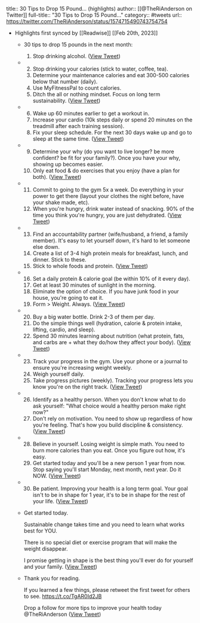 title:: 30 Tips to Drop 15 Pound... (highlights)
author:: [[@TheRiAnderson on Twitter]]
full-title:: "30 Tips to Drop 15 Pound..."
category:: #tweets
url:: https://twitter.com/TheRiAnderson/status/1574715490743754754

- Highlights first synced by [[Readwise]] [[Feb 20th, 2023]]
	- 30 tips to drop 15 pounds in the next month:
	  
	  1. Stop drinking alcohol. ([View Tweet](https://twitter.com/TheRiAnderson/status/1574715490743754754))
	- 2. Stop drinking your calories (stick to water, coffee, tea).
	  3. Determine your maintenance calories and eat 300-500 calories below that number (daily).
	  4. Use MyFitnessPal to count calories.
	  5. Ditch the all or nothing mindset. Focus on long term sustainability. ([View Tweet](https://twitter.com/TheRiAnderson/status/1574715513464360960))
	- 6. Wake up 60 minutes earlier to get a workout in.
	  7. Increase your cardio (10k steps daily or spend 20 minutes on the treadmill after each training session).
	  8. Fix your sleep schedule. For the next 30 days wake up and go to sleep at the same time. ([View Tweet](https://twitter.com/TheRiAnderson/status/1574715535727656961))
	- 9. Determine your why (do you want to live longer? be more confident? be fit for your family?). Once you have your why, showing up becomes easier.
	  10. Only eat food & do exercises that you enjoy (have a plan for both). ([View Tweet](https://twitter.com/TheRiAnderson/status/1574715558158893058))
	- 11. Commit to going to the gym 5x a week. Do everything in your power to get there (layout your clothes the night before, have your shake made, etc).
	  12. When you're hungry, drink water instead of snacking. 90% of the time you think you're hungry, you are just dehydrated. ([View Tweet](https://twitter.com/TheRiAnderson/status/1574715580346671105))
	- 13. Find an accountability partner (wife/husband, a friend, a family member). It's easy to let yourself down, it's hard to let someone else down.
	  14. Create a list of 3-4 high protein meals for breakfast, lunch, and dinner. Stick to these.
	  15. Stick to whole foods and protein. ([View Tweet](https://twitter.com/TheRiAnderson/status/1574715602547216387))
	- 16. Set a daily protein & calorie goal (be within 10% of it every day).
	  17. Get at least 30 minutes of sunlight in the morning. 
	  18. Eliminate the option of choice. If you have junk food in your house, you're going to eat it.
	  19. Form > Weight. Always. ([View Tweet](https://twitter.com/TheRiAnderson/status/1574715624798011394))
	- 20. Buy a big water bottle. Drink 2-3 of them per day.
	  21. Do the simple things well (hydration, calorie & protein intake, lifting, cardio, and sleep).
	  22. Spend 30 minutes learning about nutrition (what protein, fats, and carbs are + what they do/how they affect your body). ([View Tweet](https://twitter.com/TheRiAnderson/status/1574715647128371201))
	- 23. Track your progress in the gym. Use your phone or a journal to ensure you're increasing weight weekly.
	  24. Weigh yourself daily.
	  25. Take progress pictures (weekly). Tracking your progress lets you know you're on the right track. ([View Tweet](https://twitter.com/TheRiAnderson/status/1574715669555314690))
	- 26. Identify as a healthy person. When you don't know what to do ask yourself: "What choice would a healthy person make right now?"
	  27. Don't rely on motivation. You need to show up regardless of how you're feeling. That's how you build discipline & consistency. ([View Tweet](https://twitter.com/TheRiAnderson/status/1574715691776839681))
	- 28. Believe in yourself. Losing weight is simple math. You need to burn more calories than you eat. Once you figure out how, it's easy. 
	  29. Get started today and you'll be a new person 1 year from now. Stop saying you'll start Monday, next month, next year. Do it NOW. ([View Tweet](https://twitter.com/TheRiAnderson/status/1574715714224771073))
	- 30. Be patient. Improving your health is a long term goal. Your goal isn't to be in shape for 1 year, it's to be in shape for the rest of your life. ([View Tweet](https://twitter.com/TheRiAnderson/status/1574715736458674182))
	- Get started today.
	  
	  Sustainable change takes time and you need to learn what works best for YOU.
	  
	  There is no special diet or exercise program that will make the weight disappear.
	  
	  I promise getting in shape is the best thing you'll ever do for yourself and your family. ([View Tweet](https://twitter.com/TheRiAnderson/status/1574715758831194112))
	- Thank you for reading.
	  
	  If you learned a few things, please retweet the first tweet for others to see. https://t.co/TgAR0Id2JB
	  
	  Drop a follow for more tips to improve your health today @TheRiAnderson ([View Tweet](https://twitter.com/TheRiAnderson/status/1574715781090316291))